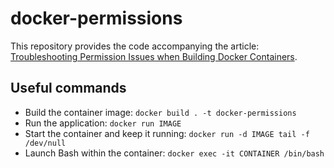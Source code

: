 # docker-permissions

This repository provides the code accompanying the article: [Troubleshooting Permission Issues when Building Docker Containers](https://blog.3d-logic.com/2023/01/15/troubleshooting-permissions-when-building-docker-containers/). 

## Useful commands

- Build the container image: `docker build . -t docker-permissions`
- Run the application: `docker run IMAGE`
- Start the container and keep it running: `docker run -d IMAGE tail -f /dev/null`
- Launch Bash within the container: `docker exec -it CONTAINER /bin/bash`

